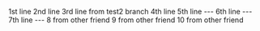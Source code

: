 1st line
2nd line
3rd line from test2 branch
4th line
5th line ---
6th line ---
7th line ---
8 from other friend
9 from other friend
10 from other friend